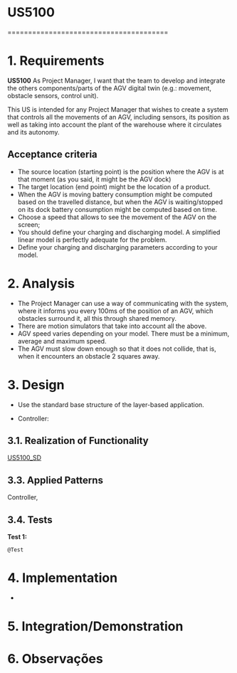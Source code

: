 # US5100
=======================================

# 1. Requirements

**US5100** As Project Manager, I want that the team to develop and integrate the others components/parts of the AGV digital twin (e.g.: movement, obstacle sensors, control unit).

This US is intended for any Project Manager that wishes to create a system that controls all the movements of an AGV, including sensors, its position as well as taking into account
the plant of the warehouse where it circulates and its autonomy.


## Acceptance criteria
* The source location (starting point) is the position where the AGV is at that moment (as you said, it might be the AGV dock)
* The target location (end point) might be the location of a product.
* When the AGV is moving battery consumption might be computed based on the travelled distance, but when the AGV is waiting/stopped 
on its dock battery consumption might be computed based on time.
* Choose a speed that allows to see the movement of the AGV on the screen;
* You should define your charging and discharging model. A simplified linear model is perfectly adequate for the problem.
* Define your charging and discharging parameters according to your model.


# 2. Analysis
- The Project Manager can use a way of communicating with the system, where it informs you every 100ms of the position of an AGV, which obstacles surround it, all this through shared memory.
- There are motion simulators that take into account all the above.
- AGV speed varies depending on your model. There must be a minimum, average and maximum speed.
- The AGV must slow down enough so that it does not collide, that is, when it encounters an obstacle 2 squares away.

# 3. Design
*  Use the standard base structure of the layer-based application.

* Controller:

## 3.1. Realization of Functionality

[US5100_SD](US5100_SD.svg)

## 3.3. Applied Patterns

Controller, 

## 3.4. Tests

**Test 1:** 

    @Test
    

# 4. Implementation

* 


# 5. Integration/Demonstration

   

# 6. Observações



